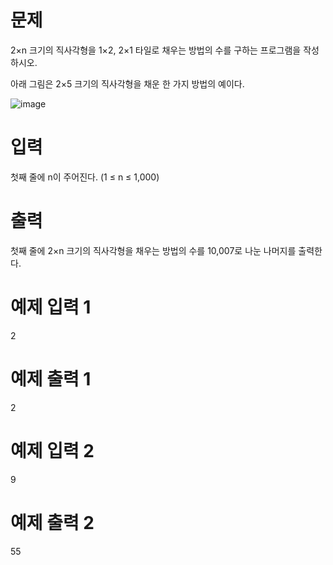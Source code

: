 # 문제
2×n 크기의 직사각형을 1×2, 2×1 타일로 채우는 방법의 수를 구하는 프로그램을 작성하시오.

아래 그림은 2×5 크기의 직사각형을 채운 한 가지 방법의 예이다.

![image](https://user-images.githubusercontent.com/45219806/105822970-f5cbb780-5fff-11eb-8eef-09ef9d9a7a61.png)

# 입력
첫째 줄에 n이 주어진다. (1 ≤ n ≤ 1,000)

# 출력
첫째 줄에 2×n 크기의 직사각형을 채우는 방법의 수를 10,007로 나눈 나머지를 출력한다.

# 예제 입력 1 
2
# 예제 출력 1 
2
# 예제 입력 2 
9
# 예제 출력 2 
55
